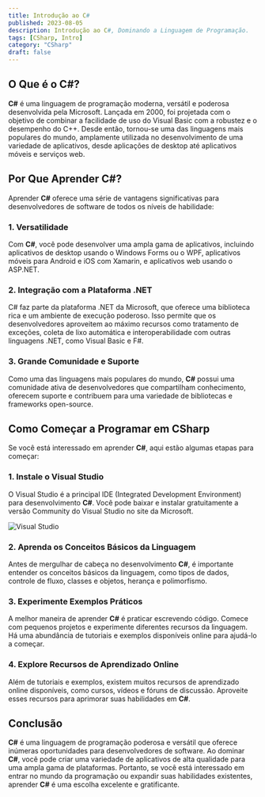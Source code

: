 ```yaml
---
title: Introdução ao C#
published: 2023-08-05
description: Introdução ao C#, Dominando a Linguagem de Programação.
tags: [CSharp, Intro]
category: "CSharp"
draft: false
---
```


## O Que é o C#?

**C#** é uma linguagem de programação moderna, versátil e poderosa desenvolvida pela Microsoft. Lançada em 2000, foi projetada com o objetivo de combinar a facilidade de uso do Visual Basic com a robustez e o desempenho do C++. Desde então, tornou-se uma das linguagens mais populares do mundo, amplamente utilizada no desenvolvimento de uma variedade de aplicativos, desde aplicações de desktop até aplicativos móveis e serviços web.

## Por Que Aprender C#?

Aprender **C#** oferece uma série de vantagens significativas para desenvolvedores de software de todos os níveis de habilidade:

### 1. Versatilidade

Com **C#**, você pode desenvolver uma ampla gama de aplicativos, incluindo aplicativos de desktop usando o Windows Forms ou o WPF, aplicativos móveis para Android e iOS com Xamarin, e aplicativos web usando o ASP.NET.

### 2. Integração com a Plataforma .NET

C# faz parte da plataforma .NET da Microsoft, que oferece uma biblioteca rica e um ambiente de execução poderoso. Isso permite que os desenvolvedores aproveitem ao máximo recursos como tratamento de exceções, coleta de lixo automática e interoperabilidade com outras linguagens .NET, como Visual Basic e F#.

### 3. Grande Comunidade e Suporte

Como uma das linguagens mais populares do mundo, **C#** possui uma comunidade ativa de desenvolvedores que compartilham conhecimento, oferecem suporte e contribuem para uma variedade de bibliotecas e frameworks open-source.

## Como Começar a Programar em CSharp

Se você está interessado em aprender **C#**, aqui estão algumas etapas para começar:

### 1. Instale o Visual Studio

O Visual Studio é a principal IDE (Integrated Development Environment) para desenvolvimento **C#**. Você pode baixar e instalar gratuitamente a versão Community do Visual Studio no site da Microsoft.

![Visual Studio](https://visualstudio.microsoft.com/wp-content/uploads/2020/07/Facebook.png)

### 2. Aprenda os Conceitos Básicos da Linguagem

Antes de mergulhar de cabeça no desenvolvimento **C#**, é importante entender os conceitos básicos da linguagem, como tipos de dados, controle de fluxo, classes e objetos, herança e polimorfismo.

### 3. Experimente Exemplos Práticos

A melhor maneira de aprender **C#** é praticar escrevendo código. Comece com pequenos projetos e experimente diferentes recursos da linguagem. Há uma abundância de tutoriais e exemplos disponíveis online para ajudá-lo a começar.

### 4. Explore Recursos de Aprendizado Online

Além de tutoriais e exemplos, existem muitos recursos de aprendizado online disponíveis, como cursos, vídeos e fóruns de discussão. Aproveite esses recursos para aprimorar suas habilidades em **C#**.

## Conclusão

**C#** é uma linguagem de programação poderosa e versátil que oferece inúmeras oportunidades para desenvolvedores de software. Ao dominar **C#**, você pode criar uma variedade de aplicativos de alta qualidade para uma ampla gama de plataformas. Portanto, se você está interessado em entrar no mundo da programação ou expandir suas habilidades existentes, aprender **C#** é uma escolha excelente e gratificante.
